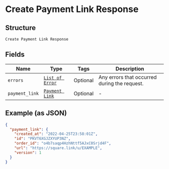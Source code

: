 
# Create Payment Link Response

## Structure

`Create Payment Link Response`

## Fields

| Name | Type | Tags | Description |
|  --- | --- | --- | --- |
| `errors` | [`List of Error`](../../doc/models/error.md) | Optional | Any errors that occurred during the request. |
| `payment_link` | [`Payment Link`](../../doc/models/payment-link.md) | Optional | - |

## Example (as JSON)

```json
{
  "payment_link": {
    "created_at": "2022-04-25T23:58:01Z",
    "id": "PKVT6XGJZXYUP3NZ",
    "order_id": "o4b7saqp4HzhNttf5AJxC0Srjd4F",
    "url": "https://square.link/u/EXAMPLE",
    "version": 1
  }
}
```


